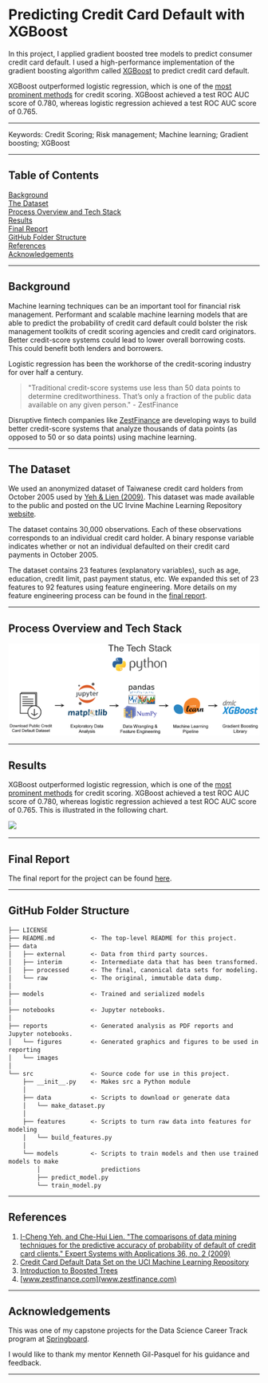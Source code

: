 Predicting Credit Card Default with XGBoost
==============================


In this project, I applied gradient boosted tree models to predict consumer credit card default.  I used a high-performance implementation of the gradient boosting algorithm called [XGBoost](http://xgboost.readthedocs.io/en/latest/model.html) to predict credit card default.  

XGBoost outperformed logistic regression, which is one of the [most prominent methods](https://www2.deloitte.com/content/dam/Deloitte/global/Documents/Financial-Services/gx-be-aers-fsi-credit-scoring.pdf) for credit scoring.  XGBoost achieved a test ROC AUC score of 0.780, whereas logistic regression achieved a test ROC AUC score of 0.765.

------------

Keywords:  Credit Scoring; Risk management; Machine learning; Gradient boosting; XGBoost

------------


## Table of Contents

[Background](#background)  
[The Dataset](#the-dataset)  
[Process Overview and Tech Stack](#process-overview-and-tech-stack)   
[Results](#results)   
[Final Report](#final-report)   
[GitHub Folder Structure](#github-folder-structure)  
[References](#references)  
[Acknowledgements](#acknowledgements)

------------

## Background

Machine learning techniques can be an important tool for financial risk management.  Performant and scalable machine learning models that are able to predict the probability of credit card default could bolster the risk management toolkits of credit scoring agencies and credit card originators.  Better credit-score systems could lead to lower overall borrowing costs.  This could benefit both lenders and borrowers.

Logistic regression has been the workhorse of the credit-scoring industry for over half a century.  

>  "Traditional credit-score systems use less than 50 data points to determine creditworthiness. That’s only a fraction of the public data available on any given person." - ZestFinance

Disruptive fintech companies like [ZestFinance](https://www.zestfinance.com/our-story) are developing ways to build better credit-score systems that analyze thousands of data points (as opposed to 50 or so data points) using machine learning.  


------------

## The Dataset

We used an anonymized dataset of Taiwanese credit card holders from October 2005 used by [Yeh & Lien (2009)](https://pdfs.semanticscholar.org/1cac/ac4f0ea9fdff3cd88c151c94115a9fddcf33.pdf).  This dataset was made available to the public and posted on the UC Irvine Machine Learning Repository [website](https://archive.ics.uci.edu/ml/datasets/default%20of%20credit%20card%20clients).  

The dataset contains 30,000 observations.  Each of these observations corresponds to an individual credit card holder.  A binary response variable indicates whether or not an individual defaulted on their credit card payments in October 2005.

The dataset contains 23 features (explanatory variables), such as age, education, credit limit, past payment status, etc.  We expanded this set of 23 features to 92 features using feature engineering.  More details on my feature engineering process can be found in the [final report](#final-report).

------------

## Process Overview and Tech Stack

![tech-stack](reports/images/tech-stack.png)

------------

## Results

XGBoost outperformed logistic regression, which is one of the [most prominent methods](https://www2.deloitte.com/content/dam/Deloitte/global/Documents/Financial-Services/gx-be-aers-fsi-credit-scoring.pdf) for credit scoring.  XGBoost achieved a test ROC AUC score of 0.780, whereas logistic regression achieved a test ROC AUC score of 0.765.  This is illustrated in the following chart.


<!---  
![roc_curve](reports/figures/roc_curve.png)
--->

<img src="https://raw.githubusercontent.com/zkneupper/Default-Prediction-Capstone/master/reports/figures/roc_curve.png" width="700">

------------

## Final Report

The final report for the project can be found [here](https://github.com/zkneupper/Default-Prediction-Capstone/blob/master/reports/Final-Report_Predicting-Credit-Card-Default-with-XGBoost.pdf).

------------

## GitHub Folder Structure

    ├── LICENSE
    ├── README.md          <- The top-level README for this project.
    ├── data
    │   ├── external       <- Data from third party sources.
    │   ├── interim        <- Intermediate data that has been transformed.    
    │   ├── processed      <- The final, canonical data sets for modeling.
    │   └── raw            <- The original, immutable data dump.
    │
    ├── models             <- Trained and serialized models
    │
    ├── notebooks          <- Jupyter notebooks.
    │
    ├── reports            <- Generated analysis as PDF reports and Jupyter notebooks.
    │   └── figures        <- Generated graphics and figures to be used in reporting
    │   └── images    
    │
    └── src                <- Source code for use in this project.
        ├── __init__.py    <- Makes src a Python module
        │
        ├── data           <- Scripts to download or generate data
        │   └── make_dataset.py
        │
        ├── features       <- Scripts to turn raw data into features for modeling
        │   └── build_features.py
        │
        └── models         <- Scripts to train models and then use trained models to make
            │                 predictions
            ├── predict_model.py
            └── train_model.py


------------

## References

1. [I-Cheng Yeh, and Che-Hui Lien. "The comparisons of data mining techniques for the predictive accuracy of probability of default of credit card clients." Expert Systems with Applications 36, no. 2 (2009)](https://pdfs.semanticscholar.org/1cac/ac4f0ea9fdff3cd88c151c94115a9fddcf33.pdf)
2. [Credit Card Default Data Set on the UCI Machine Learning Repository](https://archive.ics.uci.edu/ml/datasets/default%20of%20credit%20card%20clients)
3. [Introduction to Boosted Trees](http://xgboost.readthedocs.io/en/latest/model.html)
4. [www.zestfinance.com](www.zestfinance.com)


------------

## Acknowledgements


This was one of my capstone projects for the Data Science Career Track program at [Springboard](https://www.springboard.com/workshops/data-science-career-track).  

I would like to thank my mentor Kenneth Gil-Pasquel for his guidance and feedback.  

------------
